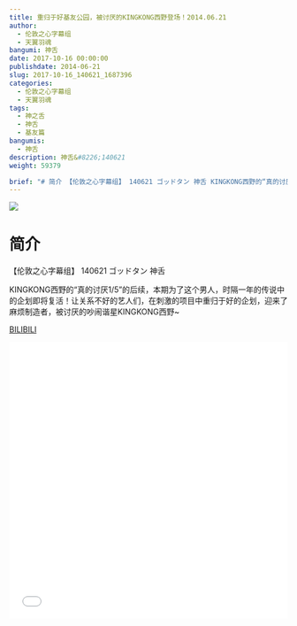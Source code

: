 ```yaml
---
title: 重归于好基友公园，被讨厌的KINGKONG西野登场！2014.06.21
author: 
  - 伦敦之心字幕组
  - 天翼羽魂
bangumi: 神舌
date: 2017-10-16 00:00:00
publishdate: 2014-06-21
slug: 2017-10-16_140621_1687396
categories: 
  - 伦敦之心字幕组
  - 天翼羽魂
tags: 
  - 神之舌
  - 神舌
  - 基友篇
bangumis: 
  - 神舌
description: 神舌&#8226;140621
weight: 59379

brief: "# 简介 【伦敦之心字幕组】 140621 ゴッドタン 神舌 KINGKONG西野的“真的讨厌1/5”的后续，本期为了这个男人，时隔一年的传说中的企划即将复活！让关系不好的艺人们，在刺激的项目中重归于好的企划，迎来了麻烦制造者，被讨厌的吵闹谐星KINGKONG西野~"
---
```


![](https://i.imgur.com/WqPZtph.jpg)

# 简介  
【伦敦之心字幕组】 140621 ゴッドタン 神舌


KINGKONG西野的“真的讨厌1/5”的后续，本期为了这个男人，时隔一年的传说中的企划即将复活！让关系不好的艺人们，在刺激的项目中重归于好的企划，迎来了麻烦制造者，被讨厌的吵闹谐星KINGKONG西野~

  [BILIBILI](https://www.bilibili.com/video/av1687396/)


<div class="vcontainer">  <iframe class='video' src="//www.bilibili.com/blackboard/player.html?aid=1687396" width="100%" height="500" frameborder="0" allowfullscreen="allowfullscreen"></iframe></div>
